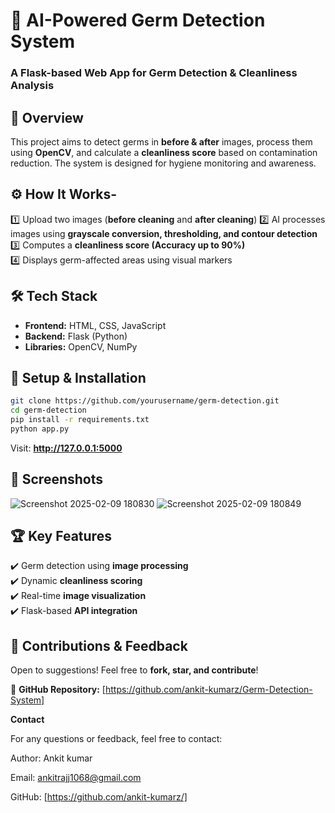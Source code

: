 # **🦠 AI-Powered Germ Detection System**   
### **A Flask-based Web App for Germ Detection & Cleanliness Analysis** 

## 📖 **Overview**  
This project aims to detect germs in **before & after** images, process them using **OpenCV**, and calculate a **cleanliness score** based on contamination reduction. The system is designed for hygiene monitoring and awareness. 

## ⚙️ **How It Works**-
1️⃣ Upload two images (**before cleaning** and **after cleaning**) 
2️⃣ AI processes images using **grayscale conversion, thresholding, and contour detection**   
3️⃣ Computes a **cleanliness score (Accuracy up to 90%)**  
4️⃣ Displays germ-affected areas using visual markers 

## 🛠️ **Tech Stack**  
- **Frontend:** HTML, CSS, JavaScript 
- **Backend:** Flask (Python)  
- **Libraries:** OpenCV, NumPy  

## 🚀 **Setup & Installation**   
```bash
git clone https://github.com/yourusername/germ-detection.git
cd germ-detection
pip install -r requirements.txt
python app.py
```
Visit: **http://127.0.0.1:5000** 

## 📸 **Screenshots**  

![Screenshot 2025-02-09 180830](https://github.com/user-attachments/assets/3f5413dd-dd9a-434d-a658-a3cdda14a873)
![Screenshot 2025-02-09 180849](https://github.com/user-attachments/assets/1cc2a723-0db9-42e0-a945-0d4d6f5b2585)

## 🏆 **Key Features**  
✔️ Germ detection using **image processing**  
✔️ Dynamic **cleanliness scoring**  
✔️ Real-time **image visualization**   
✔️ Flask-based **API integration** 

## 🤝 **Contributions & Feedback**   
Open to suggestions! Feel free to **fork, star, and contribute**! 

🔗 **GitHub Repository:** [https://github.com/ankit-kumarz/Germ-Detection-System]

**Contact**

For any questions or feedback, feel free to contact:
 
Author: Ankit kumar

Email: ankitrajj1068@gmail.com

GitHub: [https://github.com/ankit-kumarz/]



